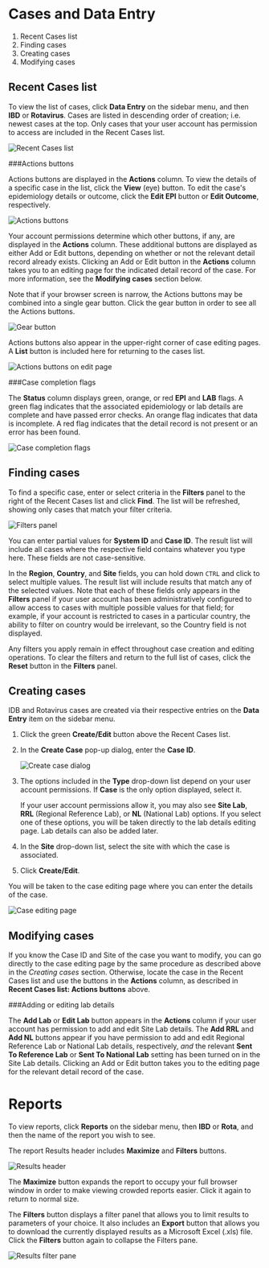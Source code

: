 Cases and Data Entry
====================

1. Recent Cases list
2. Finding cases
3. Creating cases
4. Modifying cases

Recent Cases list
-----------------

To view the list of cases, click **Data Entry** on the sidebar menu, and then **IBD** or **Rotavirus**. Cases are listed in descending order of creation; i.e. newest cases at the top. Only cases that your user account has permission to access are included in the Recent Cases list.

![Recent Cases list](images/recentCases.png)

###Actions buttons

Actions buttons are displayed in the **Actions** column. To view the details of a specific case in the list, click the **View** (eye) button. To edit the case's epidemiology details or outcome, click the **Edit EPI** button or **Edit Outcome**, respectively.

![Actions buttons](images/actionsButtons.png)

Your account permissions determine which other buttons, if any, are displayed in the **Actions** column. These additional buttons are displayed as either Add or Edit buttons, depending on whether or not the relevant detail record already exists. Clicking an Add or Edit button in the **Actions** column takes you to an editing page for the indicated detail record of the case. For more information, see the **Modifying cases** section below.

Note that if your browser screen is narrow, the Actions buttons may be combined into a single gear button. Click the gear button in order to see all the Actions buttons.

![Gear button](images/gearButton.png)

Actions buttons also appear in the upper-right corner of case editing pages. A **List** button is included here for returning to the cases list.

![Actions buttons on edit page](images/actionsButtonsEdit.png)

###Case completion flags

The **Status** column displays green, orange, or red **EPI** and **LAB** flags. A green flag indicates that the associated epidemiology or lab details are complete and have passed error checks. An orange flag indicates that data is incomplete. A red flag indicates that the detail record is not present or an error has been found.

![Case completion flags](images/completionFlags.png)

Finding cases
-------------

To find a specific case, enter or select criteria in the **Filters** panel to the right of the Recent Cases list and click **Find**. The list will be refreshed, showing only cases that match your filter criteria.

![Filters panel](images/filtersPanel.png)

You can enter partial values for **System ID** and **Case ID**. The result list will include all cases where the respective field contains whatever you type here. These fields are not case-sensitive.

In the **Region**, **Country**, and **Site** fields, you can hold down `CTRL` and click to select multiple values. The result list will include results that match any of the selected values. Note that each of these fields only appears in the **Filters** panel if your user account has been administratively configured to allow access to cases with multiple possible values for that field; for example, if your account is restricted to cases in a particular country, the ability to filter on country would be irrelevant, so the Country field is not displayed.

Any filters you apply remain in effect throughout case creation and editing operations. To clear the filters and return to the full list of cases, click the **Reset** button in the **Filters** panel.

Creating cases
--------------

IDB and Rotavirus cases are created via their respective entries on the **Data Entry** item on the sidebar menu.

1. Click the green **Create/Edit** button above the Recent Cases list.

2. In the **Create Case** pop-up dialog, enter the **Case ID**.

   ![Create case dialog](images/createCase.png)

3. The options included in the **Type** drop-down list depend on your user account permissions. If **Case** is the only option displayed, select it.
  
   If your user account permissions allow it, you may also see **Site Lab**, **RRL** (Regional Reference Lab), or **NL** (National Lab) options. If you select one of these options, you will be taken directly to the lab details editing page. Lab details can also be added later.

4. In the **Site** drop-down list, select the site with which the case is associated.

5. Click **Create/Edit**.

You will be taken to the case editing page where you can enter the details of the case.

![Case editing page](images/editCase.png)

Modifying cases
---------------

If you know the Case ID and Site of the case you want to modify, you can go directly to the case editing page by the same procedure as described above in the *Creating cases* section. Otherwise, locate the case in the Recent Cases list and use the buttons in the **Actions** column, as described in **Recent Cases list: Actions buttons** above.

###Adding or editing lab details

The **Add Lab** or **Edit Lab** button appears in the **Actions** column if your user account has permission to add and edit Site Lab details. The **Add RRL** and **Add NL** buttons appear if you have permission to add and edit Regional Reference Lab or National Lab details, respectively, *and* the relevant **Sent To Reference Lab** or **Sent To National Lab** setting has been turned on in the Site Lab details. Clicking an Add or Edit button takes you to the editing page for the relevant detail record of the case.

Reports
=======

To view reports, click **Reports** on the sidebar menu, then **IBD** or **Rota**, and then the name of the report you wish to see.

The report Results header includes **Maximize** and **Filters** buttons.

![Results header](images/reportResultsHeader.png)

The **Maximize** button expands the report to occupy your full browser window in order to make viewing crowded reports easier. Click it again to return to normal size.

The **Filters** button displays a filter panel that allows you to limit results to parameters of your choice. It also includes an **Export** button that allows you to download the currently displayed results as a Microsoft Excel (.xls) file. Click the **Filters** button again to collapse the Filters pane.

![Results filter pane](images/reportResultsFilters.png)
